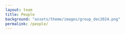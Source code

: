 ```yaml
---
layout: team
title: People
background: "assets/theme/images/group_dec2024.png"
permalink: /people/
---
```

